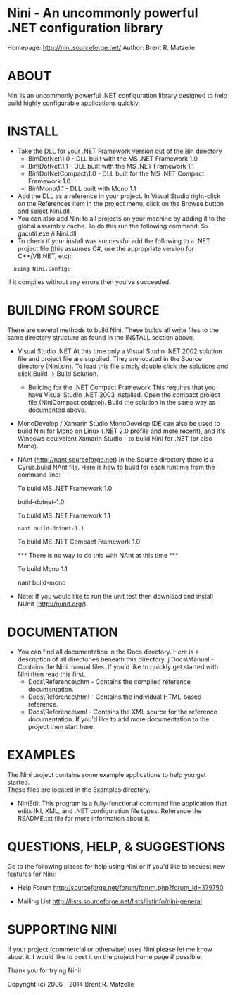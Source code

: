# Nini - An uncommonly powerful .NET configuration library

Homepage: http://nini.sourceforge.net/
Author:   Brent R. Matzelle

# ABOUT

Nini is an uncommonly powerful .NET configuration library designed to help 
build highly configurable applications quickly.

# INSTALL

- Take the DLL for your .NET Framework version out of the Bin directory 
    * Bin\DotNet\1.0 - DLL built with the MS .NET Framework 1.0
    * Bin\DotNet\1.1 - DLL built with the MS .NET Framework 1.1
    * Bin\DotNetCompact\1.0 - DLL built for the MS .NET Compact Framework 1.0
    * Bin\Mono\1.1 - DLL built with Mono 1.1
- Add the DLL as a reference in your project.  In Visual Studio right-click on 
  the References item in the project menu, click on the Browse button and 
  select Nini.dll.
- You can also add Nini to all projects on your machine by adding it to the
  global assembly cache.  To do this run the following command:
  $> gacutil.exe /i Nini.dll
- To check if your install was successful add the following to a .NET project 
  file (this assumes C#, use the appropriate version for C++/VB.NET, etc):

```
  using Nini.Config;
```

  If it compiles without any errors then you've succeeded.

# BUILDING FROM SOURCE

There are several methods to build Nini.  These builds all write files to the 
same directory structure as found in the INSTALL section above.

- Visual Studio .NET
  At this time only a Visual Studio .NET 2002 solution file and project 
  file are supplied.  They are located in the Source directory (Nini.sln).
  To load this file simply double click the solutions and click 
  Build -> Build Solution.
    * Building for the .NET Compact Framework
      This requires that you have Visual Studio .NET 2003 installed.  Open
      the compact project file (NiniCompact.csdproj).  Build the solution
      in the same way as documented above.

- MonoDevelop / Xamarin Studio
  MonoDevelop IDE can also be used to build Nini for Mono on Linux (.NET 2.0 profile and more recent), 
  and it's Windows equivalent Xamarin Studio - to build Nini for .NET (or also Mono).

- NAnt (http://nant.sourceforge.net)
  In the Source directory there is a Cyrus.build NAnt file.  Here is how to 
  build for each runtime from the command line:
  
  To build MS .NET Framework 1.0

     build-dotnet-1.0
  
  To build MS .NET Framework 1.1

      nant build-dotnet-1.1
  
  To build MS .NET Compact Framework 1.0

  *** There is no way to do this with NAnt at this time ***
  
  To build Mono 1.1

    nant build-mono

- Note: If you would like to run the unit test then download and install 
  NUnit (http://nunit.org/).

# DOCUMENTATION

- You can find all documentation in the Docs directory.  Here is a description
  of all directories beneath this directory:
    j Docs\Manual - Contains the Nini manual files.  If you'd like to quickly get 
                    started with Nini then read this first.
    * Docs\Reference\chm - Contains the compiled reference documentation.
    * Docs\Reference\html - Contains the individual HTML-based reference.
    * Docs\Reference\xml - Contains the XML source for the reference 
                         documentation.  If you'd like to add more documentation
             						 to the project then start here.

# EXAMPLES

The Nini project contains some example applications to help you get started.  
These files are located in the Examples directory.  

- NiniEdit
  This program is a fully-functional command line application 
  that edits INI, XML, and .NET configuration file types.  Reference the 
  README.txt file for more information about it.

# QUESTIONS, HELP, & SUGGESTIONS

Go to the following places for help using Nini or if you'd like to request 
new features for Nini:

* Help Forum
  http://sourceforge.net/forum/forum.php?forum_id=379750

* Mailing List
  http://lists.sourceforge.net/lists/listinfo/nini-general

# SUPPORTING NINI

If your project (commercial or otherwise) uses Nini please let me know about it.
I would like to post it on the project home page if possible.  

Thank you for trying Nini!

Copyright (c) 2006 - 2014 Brent R. Matzelle
